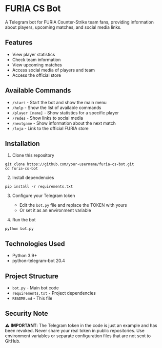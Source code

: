 # FURIA CS Bot

A Telegram bot for FURIA Counter-Strike team fans, providing information about players, upcoming matches, and social media links.

## Features

- View player statistics
- Check team information
- View upcoming matches
- Access social media of players and team
- Access the official store

## Available Commands

- `/start` - Start the bot and show the main menu
- `/help` - Show the list of available commands
- `/player [name]` - Show statistics for a specific player
- `/redes` - Show links to social media
- `/nextgame` - Show information about the next match
- `/loja` - Link to the official FURIA store

## Installation

1. Clone this repository
```
git clone https://github.com/your-username/furia-cs-bot.git
cd furia-cs-bot
```

2. Install dependencies
```
pip install -r requirements.txt
```

3. Configure your Telegram token
   - Edit the `bot.py` file and replace the TOKEN with yours
   - Or set it as an environment variable

4. Run the bot
```
python bot.py
```

## Technologies Used

- Python 3.9+
- python-telegram-bot 20.4

## Project Structure

- `bot.py` - Main bot code
- `requirements.txt` - Project dependencies
- `README.md` - This file

## Security Note

⚠️ **IMPORTANT**: The Telegram token in the code is just an example and has been revoked. Never share your real token in public repositories. Use environment variables or separate configuration files that are not sent to GitHub.